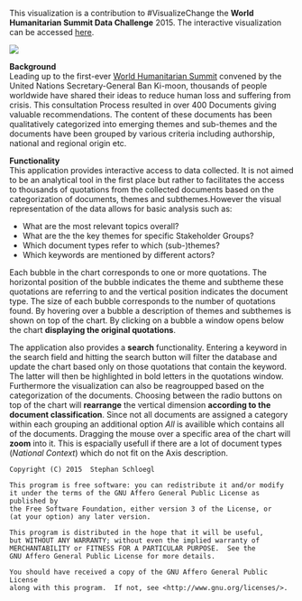 This visualization is a contribution to #VisualizeChange the **World Humanitarian Summit Data Challenge** 2015.
The interactive visualization can be accessed [here](http://supersambo.shinyapps.io/visualizeChange).  

![](https://raw.githubusercontent.com/supersambo/visualizeChange/master/app_foto.png)

**Background**  
 Leading up to the first-ever [World Humanitarian Summit](https://www.worldhumanitariansummit.org/) convened by the United Nations Secretary-General Ban Ki-moon, thousands of people worldwide have shared their ideas to reduce human loss and suffering from crisis. This consultation Process resulted in over 400 Documents giving valuable recommendations. The content of these documents has been qualitatively categorized into emerging themes and sub-themes and the documents have been grouped by various criteria including authorship, national and regional origin etc.   

**Functionality**  
 This application provides interactive access to data collected. It is not aimed to be an analytical tool in the first place but rather to facilitates the access to thousands of quotations from the collected documents based on the categorization of documents, themes and subthemes.However the visual representation of the data allows for basic analysis such as:  

*   What are the most relevant topics overall?
*   What are the the key themes for specific Stakeholder Groups?
*   Which document types refer to which (sub-)themes?
*   Which keywords are mentioned by different actors?

Each bubble in the chart corresponds to one or more quotations. The horizontal position of the bubble indicates the theme and subtheme these quotations are referring to and the vertical position indicates the document type. The size of each bubble corresponds to the number of quotations found. By hovering over a bubble a description of themes and subthemes is shown on top of the chart. By clicking on a bubble a window opens below the chart **displaying the original quotations**.  

 The application also provides a **search** functionality. Entering a keyword in the search field and hitting the search button will filter the database and update the chart based only on those quotations that contain the keyword. The latter will then be highlighted in bold letters in the quotations window. Furthermore the visualization can also be reagroupped based on the categorization of the documents. Choosing between the radio buttons on top of the chart will **rearrange** the vertical dimension **according to the document classification**. Since not all documents are assigned a category within each grouping an additional option _All_ is availible which contains all of the documents. Dragging the mouse over a specific area of the chart will **zoom** into it. This is espacially usefull if there are a lot of document types (_National Context_) which do not fit on the Axis description.

    Copyright (C) 2015  Stephan Schloegl

    This program is free software: you can redistribute it and/or modify
    it under the terms of the GNU Affero General Public License as published by
    the Free Software Foundation, either version 3 of the License, or
    (at your option) any later version.

    This program is distributed in the hope that it will be useful,
    but WITHOUT ANY WARRANTY; without even the implied warranty of
    MERCHANTABILITY or FITNESS FOR A PARTICULAR PURPOSE.  See the
    GNU Affero General Public License for more details.

    You should have received a copy of the GNU Affero General Public License
    along with this program.  If not, see <http://www.gnu.org/licenses/>.
